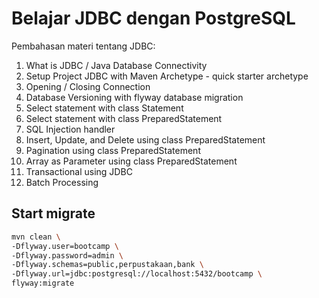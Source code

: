 # Belajar JDBC dengan PostgreSQL

Pembahasan materi tentang JDBC:

1. What is JDBC / Java Database Connectivity
2. Setup Project JDBC with Maven Archetype - quick starter archetype
3. Opening / Closing Connection
4. Database Versioning with flyway database migration
5. Select statement with class Statement
6. Select statement with class PreparedStatement
7. SQL Injection handler
8. Insert, Update, and Delete using class PreparedStatement
9. Pagination using class PreparedStatement
10. Array as Parameter using class PreparedStatement 
11. Transactional using JDBC
12. Batch Processing

## Start migrate

```bash
mvn clean \
-Dflyway.user=bootcamp \
-Dflyway.password=admin \
-Dflyway.schemas=public,perpustakaan,bank \
-Dflyway.url=jdbc:postgresql://localhost:5432/bootcamp \
flyway:migrate
```
